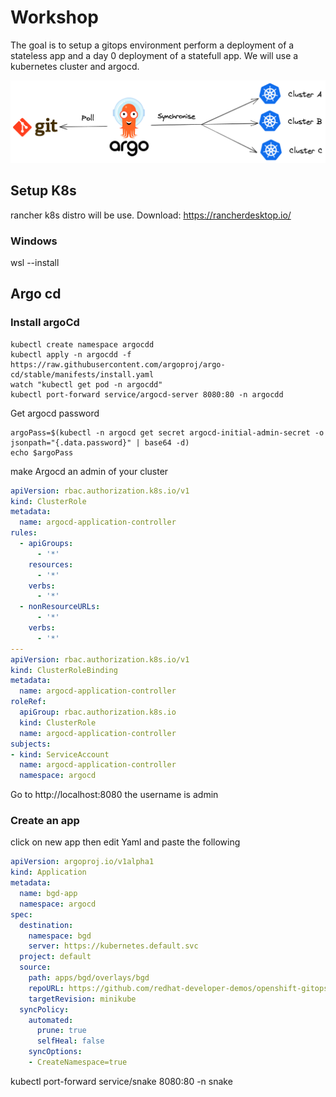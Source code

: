 # Workshop
The goal is to setup a gitops environment perform a deployment of a stateless app and a day 0 deployment of a statefull app.
We will use a kubernetes cluster and argocd.


![](img/argocd-sync-flow.png)
## Setup K8s
rancher k8s distro will be use.
Download:
https://rancherdesktop.io/
### Windows
wsl --install

## Argo cd

### Install argoCd
```
kubectl create namespace argocdd
kubectl apply -n argocdd -f https://raw.githubusercontent.com/argoproj/argo-cd/stable/manifests/install.yaml
watch "kubectl get pod -n argocdd"
kubectl port-forward service/argocd-server 8080:80 -n argocdd

```

Get argocd password
```
argoPass=$(kubectl -n argocd get secret argocd-initial-admin-secret -o jsonpath="{.data.password}" | base64 -d)
echo $argoPass
```
make Argocd an admin of your cluster
```yaml
apiVersion: rbac.authorization.k8s.io/v1
kind: ClusterRole
metadata:
  name: argocd-application-controller
rules:
  - apiGroups:
      - '*'
    resources:
      - '*'
    verbs:
      - '*'
  - nonResourceURLs:
      - '*'
    verbs:
      - '*'
---
apiVersion: rbac.authorization.k8s.io/v1
kind: ClusterRoleBinding
metadata:
  name: argocd-application-controller
roleRef:
  apiGroup: rbac.authorization.k8s.io
  kind: ClusterRole
  name: argocd-application-controller
subjects:
- kind: ServiceAccount
  name: argocd-application-controller
  namespace: argocd
```


Go to http://localhost:8080 
the username is admin

### Create an app
click on new app then edit Yaml and paste the following 
```yaml
apiVersion: argoproj.io/v1alpha1
kind: Application
metadata:
  name: bgd-app
  namespace: argocd
spec:
  destination:
    namespace: bgd
    server: https://kubernetes.default.svc
  project: default
  source: 
    path: apps/bgd/overlays/bgd
    repoURL: https://github.com/redhat-developer-demos/openshift-gitops-examples
    targetRevision: minikube
  syncPolicy:
    automated:
      prune: true
      selfHeal: false
    syncOptions:
    - CreateNamespace=true
```
kubectl port-forward service/snake 8080:80 -n snake